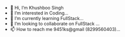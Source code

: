 - 👋 Hi, I’m Khushboo Singh
- 👀 I’m interested in Coding...
- 🌱 I’m currently learning FullStack...
- 💞️ I’m looking to collaborate on FullStack ...
- 📫 How to reach me 9451ks@gmail (8299560403)...

<!---
khushboosinghrecs/khushboosinghrecs is a ✨ special ✨ repository because its `README.md` (this file) appears on your GitHub profile.
You can click the Preview link to take a look at your changes.
--->
